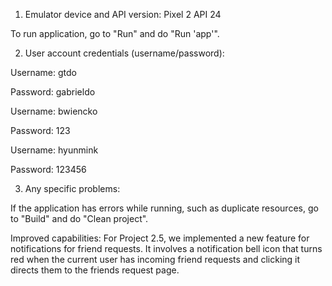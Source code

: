 1. Emulator device and API version: Pixel 2 API 24

To run application, go to "Run" and do "Run 'app'".

2. User account credentials (username/password):

Username: gtdo

Password: gabrieldo

Username: bwiencko

Password: 123

Username: hyunmink

Password: 123456

3. Any specific problems:

If the application has errors while running, such as duplicate resources, go to "Build" and do "Clean project".

Improved capabilities:
For Project 2.5, we implemented a new feature for notifications for friend requests. It involves a notification bell icon that turns red when the current user has incoming friend requests and clicking it directs them to the friends request page.
